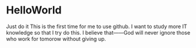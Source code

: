 # HelloWorld
Just do it
This is the first time for me to use github.
I want to study more IT knowledge so that I try do this.
I believe that——God will never ignore those who work for tomorow without giving up.  
